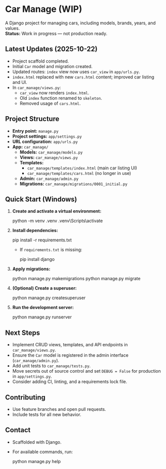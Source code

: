 # Car Manage (WIP)

A Django project for managing cars, including models, brands, years, and values.  
**Status:** Work in progress — not production ready.

## Latest Updates (2025-10-22)

- Project scaffold completed.
- Initial `Car` model and migration created.
- Updated routes: `index` view now uses `car_view` in `app/urls.py`.
- `index.html` replaced with new `cars.html` content; improved car listing and UI.
- In `car_manage/views.py`:
  - `car_view` now renders `index.html`.
  - Old `index` function renamed to `skeleton`.
  - Removed usage of `cars.html`.

## Project Structure

- **Entry point:** `manage.py`
- **Project settings:** `app/settings.py`
- **URL configuration:** `app/urls.py`
- **App:** `car_manage/`
  - **Models:** `car_manage/models.py`
  - **Views:** `car_manage/views.py`
  - **Templates:**
    - `car_manage/templates/index.html` (main car listing UI)
    - `car_manage/templates/cars.html` (no longer in use)
  - **Admin:** `car_manage/admin.py`
  - **Migrations:** `car_manage/migrations/0001_initial.py`

## Quick Start (Windows)

1. **Create and activate a virtual environment:**

   python -m venv .venv
   .venv\Scripts\activate

2. **Install dependencies:**

   pip install -r requirements.txt

   - If `requirements.txt` is missing:

     pip install django

3. **Apply migrations:**

   python manage.py makemigrations
   python manage.py migrate

4. **(Optional) Create a superuser:**

   python manage.py createsuperuser

5. **Run the development server:**

   python manage.py runserver

## Next Steps

- Implement CRUD views, templates, and API endpoints in `car_manage/views.py`.
- Ensure the `Car` model is registered in the admin interface (`car_manage/admin.py`).
- Add unit tests to `car_manage/tests.py`.
- Move secrets out of source control and set `DEBUG = False` for production in `app/settings.py`.
- Consider adding CI, linting, and a requirements lock file.

## Contributing

- Use feature branches and open pull requests.
- Include tests for all new behavior.

## Contact

- Scaffolded with Django.
- For available commands, run:

  python manage.py help
